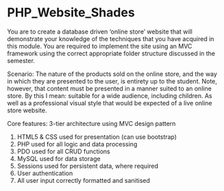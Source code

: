 # PHP_Website_Shades
You are to create a database driven ‘online store’ website that will demonstrate your knowledge of the techniques that you have acquired in this module. You are required to implement the site using an MVC framework using the correct appropriate folder structure discussed in the semester.

Scenario: The nature of the products sold on the online store, and the way in which they are presented to the user, is entirety up to the student. Note, however, that content must be presented in a manner suited to an online store. By this I mean: suitable for a wide audience, including children. As well as a professional visual style that would be expected of a live online store website.

Core features:
3-tier architecture using MVC design pattern
1.	HTML5 & CSS used for presentation (can use bootstrap)
2.	PHP used for all logic and data processing
3.	PDO used for all CRUD functions
4.	MySQL used for data storage
5.	Sessions used for persistent data, where required
6.	User authentication
7.	All user input correctly formatted and sanitised 
